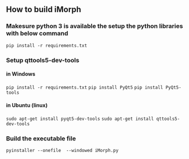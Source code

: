 ## How to build iMorph
### Makesure python 3 is available the setup the python libraries with below command
`pip install -r requirements.txt`

### Setup qttools5-dev-tools
#### in Windows
`pip install -r requirements.txt`
`pip install PyQt5`
`pip install PyQt5-tools`
#### in Ubuntu (linux)
`sudo apt-get install pyqt5-dev-tools`
`sudo apt-get install qttools5-dev-tools`

### Build the executable file
`pyinstaller --onefile  --windowed iMorph.py`
